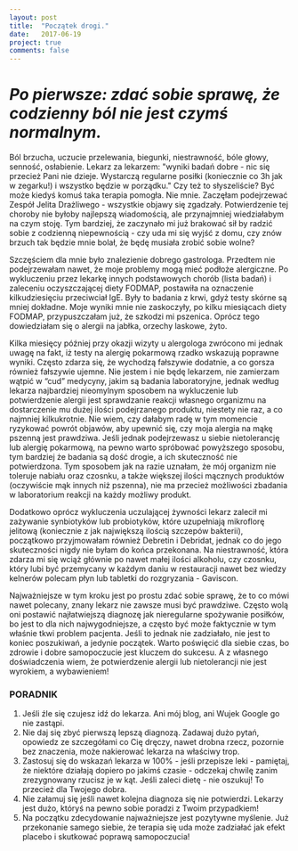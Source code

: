 ```yaml
---
layout: post
title:  "Początek drogi."
date:   2017-06-19
project: true
comments: false
---
```


# _Po pierwsze: zdać sobie sprawę, że codzienny ból nie jest czymś normalnym._
 
Ból brzucha, uczucie przelewania, biegunki, niestrawność, bóle głowy, senność, osłabienie. Lekarz za lekarzem: "wyniki badań dobre - nic się przecież Pani nie dzieje. Wystarczą regularne posiłki (koniecznie co 3h jak w zegarku!) i wszystko będzie w porządku." Czy też to słyszeliście? Być może kiedyś komuś taka terapia pomogła. Nie mnie. Zaczęłam podejrzewać Zespół Jelita Drażliwego - wszystkie objawy się zgadzały. Potwierdzenie tej choroby nie byłoby najlepszą wiadomością, ale przynajmniej wiedziałabym na czym stoję. Tym bardziej, że zaczynało mi już brakować sił by radzić sobie z codzienną niepewnością - czy uda mi się wyjść z domu, czy znów brzuch tak będzie mnie bolał, że będę musiała zrobić sobie wolne?
 
Szczęściem dla mnie było znalezienie dobrego gastrologa. Przedtem nie podejrzewałam nawet, że moje problemy mogą mieć podłoże alergiczne. Po wykluczeniu przez lekarkę innych podstawowych chorób (lista badań) i zaleceniu oczyszczającej diety FODMAP, postawiła na oznaczenie kilkudziesięciu przeciwciał IgE. Były to badania z krwi, gdyż testy skórne są mniej dokładne. Moje wyniki mnie nie zaskoczyły, po kilku miesiącach diety FODMAP, przypuszczałam już, że szkodzi mi pszenica. Oprócz tego dowiedziałam się o alergii na jabłka, orzechy laskowe, żyto. 
 
Kilka miesięcy później przy okazji wizyty u alergologa zwrócono mi jednak uwagę na fakt, iż testy na alergię pokarmową rzadko wskazują poprawne wyniki. Często zdarza się, że wychodzą fałszywie dodatnie, a co gorsza również fałszywie ujemne. Nie jestem i nie będę lekarzem, nie zamierzam wątpić w “cud” medycyny, jakim są badania laboratoryjne, jednak według lekarza najbardziej nieomylnym sposobem na wykluczenie lub potwierdzenie alergii jest sprawdzanie reakcji własnego organizmu na dostarczenie mu dużej ilości podejrzanego produktu, niestety nie raz, a co najmniej kilkukrotnie. Nie wiem, czy dałabym radę w tym momencie ryzykować powrót objawów, aby upewnić się, czy moja alergia na mąkę pszenną jest prawdziwa. Jeśli jednak podejrzewasz u siebie nietolerancję lub alergię pokarmową, na pewno warto spróbować powyższego sposobu, tym bardziej że badania są dość drogie, a ich skuteczność nie potwierdzona. Tym sposobem jak na razie uznałam, że mój organizm nie toleruje nabiału oraz czosnku, a także większej ilości mącznych produktów (oczywiście mąk innych niż pszenna), nie ma przecież możliwości zbadania w laboratorium reakcji na każdy możliwy produkt.
 
Dodatkowo oprócz wykluczenia uczulającej żywności lekarz zalecił mi zażywanie synbiotyków lub probiotyków, które uzupełniają mikroflorę jelitową (koniecznie z jak największą ilością szczepów bakterii), początkowo przyjmowałam również Debretin i Debridat, jednak co do jego skuteczności nigdy nie byłam do końca przekonana. Na niestrawność, która zdarza mi się wciąż głównie po nawet małej ilości alkoholu, czy czosnku, który lubi być przemycany w każdym daniu w restauracji nawet bez wiedzy kelnerów polecam płyn lub tabletki do rozgryzania - Gaviscon. 
 
Najważniejsze w tym kroku jest po prostu zdać sobie sprawę, że to co mówi nawet polecany, znany lekarz nie zawsze musi być prawdziwe. Często wolą oni postawić najłatwiejszą diagnozę jak nieregularne spożywanie posiłków, bo jest to dla nich najwygodniejsze, a często być może faktycznie w tym właśnie tkwi problem pacjenta. Jeśli to jednak nie zadziałało, nie jest to koniec poszukiwań, a jedynie początek. Warto poświęcić dla siebie czas, bo zdrowie i dobre samopoczucie jest kluczem do sukcesu. A z własnego doświadczenia wiem, że potwierdzenie alergii lub nietolerancji nie jest wyrokiem, a wybawieniem! 

### **PORADNIK** 
1. Jeśli źle się czujesz idź do lekarza. Ani mój blog, ani Wujek Google go nie zastąpi.
2. Nie daj się zbyć pierwszą lepszą diagnozą. Zadawaj dużo pytań, opowiedz ze szczegółami co Cię dręczy, nawet drobna rzecz, pozornie bez znaczenia, może nakierować lekarza na właściwy trop.
3. Zastosuj się do wskazań lekarza w 100% - jeśli przepisze leki - pamiętaj, że niektóre działają dopiero po jakimś czasie - odczekaj chwilę zanim zrezygnowany rzucisz je w kąt. Jeśli zaleci dietę - nie oszukuj! To przecież dla Twojego dobra.
4. Nie załamuj się jeśli nawet kolejna diagnoza się nie potwierdzi. Lekarzy jest dużo, któryś na pewno sobie poradzi z Twoim przypadkiem!
5. Na początku zdecydowanie najważniejsze jest pozytywne myślenie. Już przekonanie samego siebie, że terapia się uda może zadziałać jak efekt placebo i skutkować poprawą samopoczucia!


